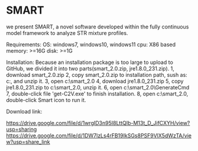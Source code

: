 # SMART
we present SMART, a novel software developed within the fully continuous model framework to analyze STR mixture profiles.

Requirements:
OS: windows7, windows10, windows11
cpu: X86 based
memory: >=16G
disk: >=1G

Installation:
Because an installation package is too large to upload to GitHub, we divided it into two parts(smart_2.0.zip, jre1.8.0_231.zip).
1, download smart_2.0.zip
2, copy smart_2.0.zip to installation path, sush as: c:\, and unzip it.
3, open c:\smart_2.0
4, download jre1.8.0_231.zip
5, copy jre1.8.0_231.zip to c:\smart_2.0\, unzip it.
6, open c:\smart_2.0\GenerateCmd\
7, double-click file 'get-C2V.exe' to finish installation.
8, open c:\smart_2.0, double-click Smart icon to run it.



Download link:

https://drive.google.com/file/d/1wrgID3n95I8LttQIb-M13t_D_JifCXYH/view?usp=sharing
https://drive.google.com/file/d/1DW7lzLs4rFB19IkSGs8PSF9VlX5dWzTA/view?usp=share_link
